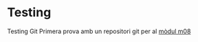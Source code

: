 # Testing
Testing Git
Primera prova amb un repositori git per al [mòdul m08](https://moodle.insjoaquimmir.cat/course/view.php?id=112)

